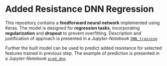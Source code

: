 # Added Resistance DNN Regression 

This repository contains a **feedforward neural network** implemented using Keras. 
The model is designed for **regression tasks**, incorporating **regularization** and **dropout** to prevent overfitting. Description and justification of approach is presented in a *Jupyter-Notebook* [`DNN_training`](https://github.com/pciuh/added-resistance-dnn/blob/master/DNN_training.ipynb) 

Further the built model can be used to predict added resistance for selected features trained in previous step. The example of prediction is presented in a *Jupyter-Notebook* [`pred_dnn`](https://github.com/pciuh/added-resistance-dnn/blob/master/pred_dnn.ipynb)
